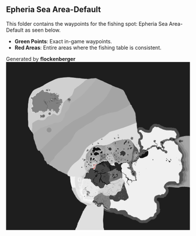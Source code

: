 ## Epheria Sea Area-Default
This folder contains the waypoints for the fishing spot: Epheria Sea Area-Default as seen below.

- **Green Points**: Exact in-game waypoints.
- **Red Areas**: Entire areas where the fishing table is consistent.

Generated by **flockenberger**
![Epheria Sea Area-Default](./Preview.png?raw=true "Epheria Sea Area-Default")